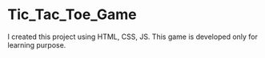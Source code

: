 # Tic_Tac_Toe_Game
I created this project using HTML, CSS, JS. This game is developed only for learning purpose. 
